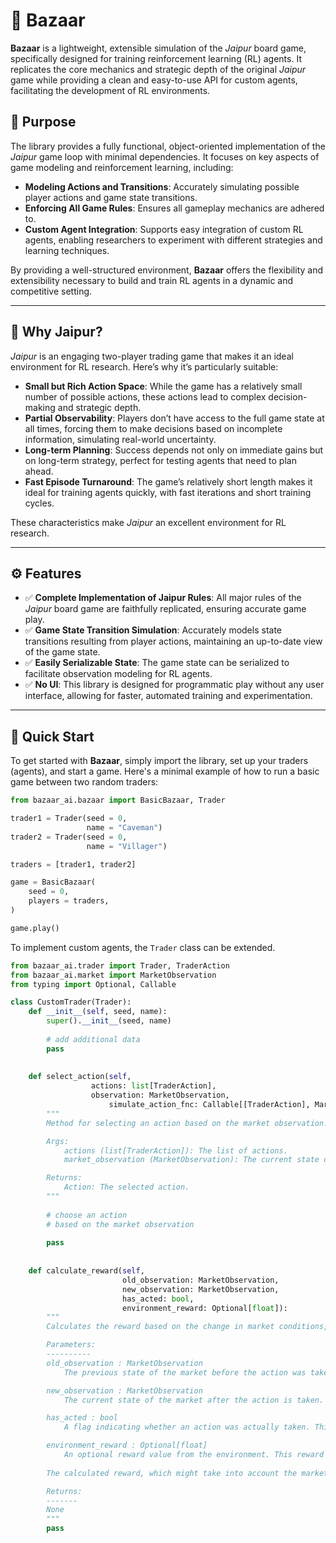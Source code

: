 # 🐪 Bazaar

**Bazaar** is a lightweight, extensible simulation of the *Jaipur* board game, specifically designed for training reinforcement learning (RL) agents. It replicates the core mechanics and strategic depth of the original *Jaipur* game while providing a clean and easy-to-use API for custom agents, facilitating the development of RL environments.

## 🎯 Purpose

The library provides a fully functional, object-oriented implementation of the *Jaipur* game loop with minimal dependencies. It focuses on key aspects of game modeling and reinforcement learning, including:

- **Modeling  Actions and Transitions**: Accurately simulating possible player actions and game state transitions.
- **Enforcing All Game Rules**: Ensures all gameplay mechanics are adhered to.
- **Custom Agent Integration**: Supports easy integration of custom RL agents, enabling researchers to experiment with different strategies and learning techniques.

By providing a well-structured environment, **Bazaar** offers the flexibility and extensibility necessary to build and train RL agents in a dynamic and competitive setting.

---

## 🧠 Why Jaipur?

*Jaipur* is an engaging two-player trading game that makes it an ideal environment for RL research. Here’s why it’s particularly suitable:

- **Small but Rich Action Space**: While the game has a relatively small number of possible actions, these actions lead to complex decision-making and strategic depth.
- **Partial Observability**: Players don’t have access to the full game state at all times, forcing them to make decisions based on incomplete information, simulating real-world uncertainty.
- **Long-term Planning**: Success depends not only on immediate gains but on long-term strategy, perfect for testing agents that need to plan ahead.
- **Fast Episode Turnaround**: The game’s relatively short length makes it ideal for training agents quickly, with fast iterations and short training cycles.

These characteristics make *Jaipur* an excellent environment for RL research.

---

## ⚙️ Features

- ✅ **Complete Implementation of Jaipur Rules**: All major rules of the *Jaipur* board game are faithfully replicated, ensuring accurate game play.
- ✅ **Game State Transition Simulation**: Accurately models state transitions resulting from player actions, maintaining an up-to-date view of the game state.
- ✅ **Easily Serializable State**: The game state can be serialized to facilitate observation modeling for RL agents.
- ✅ **No UI**: This library is designed for programmatic play without any user interface, allowing for faster, automated training and experimentation.

---

## 🚀 Quick Start

To get started with **Bazaar**, simply import the library, set up your traders (agents), and start a game. Here's a minimal example of how to run a basic game between two random traders:

```python
from bazaar_ai.bazaar import BasicBazaar, Trader

trader1 = Trader(seed = 0,
                 name = "Caveman")
trader2 = Trader(seed = 0, 
                 name = "Villager")

traders = [trader1, trader2]

game = BasicBazaar(
    seed = 0,
    players = traders,
)

game.play()
```

To implement custom agents, the `Trader` class can be extended.

```python
from bazaar_ai.trader import Trader, TraderAction
from bazaar_ai.market import MarketObservation
from typing import Optional, Callable

class CustomTrader(Trader):
    def __init__(self, seed, name):
        super().__init__(seed, name)
        
        # add additional data
        pass 
            
        
    def select_action(self,
                  actions: list[TraderAction],
                  observation: MarketObservation,
                      simulate_action_fnc: Callable[[TraderAction], MarketObservation]):
        """
        Method for selecting an action based on the market observation.

        Args:
            actions (list[TraderAction]): The list of actions.
            market_observation (MarketObservation): The current state of the market.

        Returns:
            Action: The selected action.
        """
        
        # choose an action
        # based on the market observation
        
        pass
    
    
    def calculate_reward(self,
                         old_observation: MarketObservation,
                         new_observation: MarketObservation,
                         has_acted: bool,
                         environment_reward: Optional[float]):
        """
        Calculates the reward based on the change in market conditions, the action taken, and any external environment reward.

        Parameters:
        ----------
        old_observation : MarketObservation
            The previous state of the market before the action was taken.

        new_observation : MarketObservation
            The current state of the market after the action is taken.

        has_acted : bool
            A flag indicating whether an action was actually taken. This could influence the reward calculation, as no action may imply no reward.

        environment_reward : Optional[float]
            An optional reward value from the environment. This reward could come from an external system that influences the agent's reward function.
            
        The calculated reward, which might take into account the market change, the action, and the environment's reward. This value should be positive or negative based on the desirability of the new market state or the success of the action taken. This function should also update any relevant player data for choosing the next action.

        Returns:
        -------
        None
        """
        pass

```

